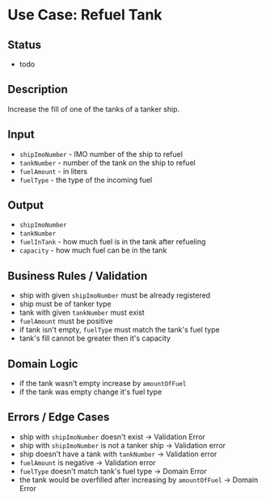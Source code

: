 # Use Case: Refuel Tank

## Status

- todo

## Description

Increase the fill of one of the tanks of a tanker ship.

## Input

- `shipImoNumber` - IMO number of the ship to refuel
- `tankNumber` - number of the tank on the ship to refuel
- `fuelAmount` - in liters
- `fuelType` - the type of the incoming fuel

## Output

- `shipImoNumber`
- `tankNumber`
- `fuelInTank` - how much fuel is in the tank after refueling
- `capacity` - how much fuel can be in the tank

## Business Rules / Validation

- ship with given `shipImoNumber` must be already registered
- ship must be of tanker type
- tank with given `tankNumber` must exist
- `fuelAmount` must be positive
- if tank isn't empty, `fuelType` must match the tank's fuel type
- tank's fill cannot be greater then it's capacity

## Domain Logic

- if the tank wasn't empty increase by `amountOfFuel`
- if the tank was empty change it's fuel type

## Errors / Edge Cases

- ship with `shipImoNumber` doesn't exist -> Validation Error
- ship with `shipImoNumber` is not a tanker ship -> Validation error
- ship doesn't have a tank with `tankNumber` -> Validation error
- `fuelAmount` is negative -> Validation error
- `fuelType` doesn't match tank's fuel type -> Domain Error
- the tank would be overfilled after increasing by `amountOfFuel` -> Domain Error

